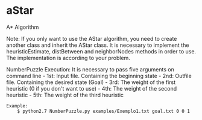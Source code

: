 aStar
=====

A* Algorithm

Note: If you only want to use the AStar algorithm, you need to create another class
    and inherit the AStar class. It is necessary to implement the heuristicEstimate,
    distBetween and neighborNodes methods in order to use. The implementation is according
    to your problem.

NumberPuzzle Execution:
    It is necessary to pass five arguments on command line
        - 1st: Input file. Containing the beginning state
        - 2nd: Outfile file. Containing the desired state (Goal)
        - 3rd: The weight of the first heuristic (0 if you don't want to use)
        - 4th: The weight of the second heuristic
        - 5th: The weight of the third heuristic

    Example:
        $ python2.7 NumberPuzzle.py examples/Exemplo1.txt goal.txt 0 0 1
